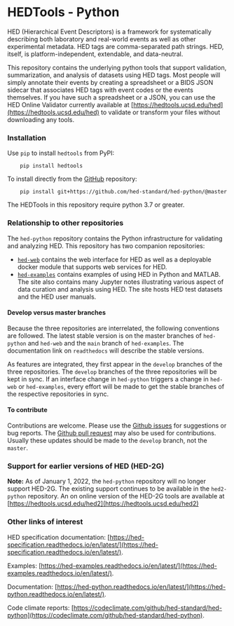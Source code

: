 # HEDTools - Python
HED (Hierarchical Event Descriptors) is a framework for systematically describing
both laboratory and real-world events as well as other experimental metadata.
HED tags are comma-separated path strings.
HED, itself, is platform-independent, extendable, and data-neutral. 

This repository contains the underlying python tools that support validation,
summarization, and analysis of datasets using HED tags.
Most people will simply annotate their events by creating a spreadsheet
or a BIDS JSON sidecar that associates HED tags with event codes or the events themselves.
If you have such a spreadsheet or a JSON, 
you can use the HED Online Validator currently available at 
[https://hedtools.ucsd.edu/hed](https://hedtools.ucsd.edu/hed) to validate or transform
your files without downloading any tools.

### Installation
Use `pip` to install `hedtools` from PyPI:

   ```
       pip install hedtools
   ```

To install directly from the 
[GitHub](https://github.com/hed-standard/hed-python) repository:

   ```
       pip install git+https://github.com/hed-standard/hed-python/@master
   ```

The HEDTools in this repository require python 3.7 or greater.

### Relationship to other repositories

The `hed-python` repository contains the Python infrastructure for validating
and analyzing HED. This repository has two companion repositories:
- [`hed-web`](https://github.com/hed-standard/hed-web) contains the web interface
for HED as well as a deployable docker module that supports web services for HED.
- [`hed-examples`](https://github.com/hed-standard/hed-examples) contains examples of
using HED in Python and MATLAB.
The site also contains many Jupyter notes illustrating
various aspect of data curation and analysis using HED.
The site hosts HED test datasets and the HED user manuals.

#### Develop versus master branches

Because the three repositories are interrelated, the following conventions are followed.
The latest stable version is on the master branches of `hed-python` and `hed-web` and the
`main` branch of `hed-examples`.
The documentation link on `readthedocs` will describe the stable versions.

As features are integrated, they first appear in the `develop` branches of the
three repositories.
The `develop` branches of the three repositories will be kept in sync.
If an interface change in `hed-python` triggers a change in `hed-web` or `hed-examples`,
every effort will be made to get the stable branches of the respective repositories in
sync.

#### To contribute

Contributions are welcome.
Please use the [Github issues](https://github.com/hed-standard/hed-python/issues)
for suggestions or bug reports.
The [Github pull request](https://github.com/hed-standard/hed-python/pulls)
may also be used for contributions.
Usually these updates should be made to the `develop` branch, not the `master`.

### Support for earlier versions of HED (HED-2G)

**Note:** As of January 1, 2022, the `hed-python` repository will no longer support HED-2G. 
The existing support continues to be available in the `hed2-python` repository.
An on online version of the HED-2G tools are available at 
[https://hedtools.ucsd.edu/hed2](https://hedtools.ucsd.edu/hed2)


### Other links of interest

HED specification documentation: [https://hed-specification.readthedocs.io/en/latest/](https://hed-specification.readthedocs.io/en/latest/).

Examples: [https://hed-examples.readthedocs.io/en/latest/](https://hed-examples.readthedocs.io/en/latest/).

Documentation: [https://hed-python.readthedocs.io/en/latest/](https://hed-python.readthedocs.io/en/latest/).

Code climate reports: [https://codeclimate.com/github/hed-standard/hed-python](https://codeclimate.com/github/hed-standard/hed-python).
